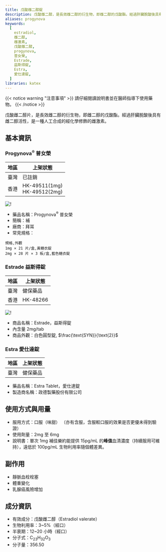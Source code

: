```yaml
---
title: 戊酸雌二醇錠
description: 戊酸雌二醇，是長效雌二醇的衍生物，即雌二醇的戊酸酯。經過肝臟脫酸後具有雌二醇活性，是一種人工合成的經化學修飾的雌激素。
aliases: progynova
keywords:
  [
    estradiol,
    雌二醇,
    雌激素,
    戊酸雌二醇,
    progynova,
    普女榮,
    Estrade,
    益斯得錠,
    Estra,
    愛仕達錠,
  ]
libraries: katex
---
```


{{< notice warning "注意事項" >}}
請仔細閱讀說明書並在醫師指導下使用藥物。
{{< /notice >}}

戊酸雌二醇片，是長效雌二醇的衍生物，即雌二醇的戊酸酯。經過肝臟脫酸後具有雌二醇活性，是一種人工合成的經化學修飾的雌激素。

## 基本資訊

### Progynova<sup>&reg;</sup> 普女榮

| 地區 | 上架狀態                       |
| ---- | ------------------------------ |
| 臺灣 | 已註銷                         |
| 香港 | HK-49511(1mg)<br>HK-49512(2mg) |

![!](/images/medicine/estradiol-valerate/progynova-th.png)

- 藥品名稱：Progynova<sup>&reg;</sup> 普女榮
- 簡稱：補
- 廠商：拜耳
- 常見規格：

```csv
規格,外觀
1mg × 21 片/盒,黃糖衣錠
2mg × 28 片 × 3 板/盒,藍色糖衣錠
```

### Estrade 益斯得錠

| 地區 | 上架狀態 |
| ---- | -------- |
| 臺灣 | 健保藥品 |
| 香港 | HK-48266 |

![!](https://zh-tw.sltung.com.tw/tung/OPD/DGDF/images/DG/tpgn.jpg)

- 商品名稱：Estrade，益斯得錠
- 內含量 2mg/tab
- 商品外觀：白色圓型錠, $\frac{\text{SYN}}{\text{2}}$

### Estra 愛仕達錠

| 地區 | 上架狀態 |
| ---- | -------- |
| 臺灣 | 健保藥品 |

- 藥品名稱：Estra Tablet，愛仕達錠
- 製造商名稱：政德製藥股份有限公司

## 使用方式與用量

- 服用方式：口服（味甜）
  （亦有含服，含服較口服的效果是否更優未得到驗證）
- 使用劑量：2mg 至 6mg
- 說明書：單次 1mg 補佳樂約能提供 15pg/mL 的**峰值**血清濃度（持續服用可維持），遠低於 100pg/mL
  生物利用率隨個體差異。

## 副作用

- 靜脈血栓栓塞
- 體重變化
- 乳腺癌風險增加

## 成分資訊

- 有效成分：戊酸雌二醇（Estradiol valerate）
- 生物利用率：3~5%（經口）
- 半衰期：12~20 小時（經口）
- 分子式：C<sub>23</sub>H<sub>32</sub>O<sub>3</sub>
- 分子量：356.50

